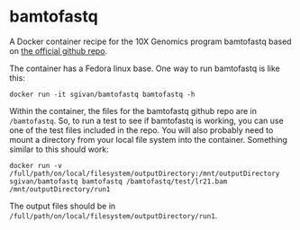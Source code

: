# bamtofastq

A Docker container recipe for the 10X Genomics program bamtofastq based on [the official github repo](https://github.com/10XGenomics/bamtofastq).

The container has a Fedora linux base. One way to run bamtofastq is like this:

`docker run -it sgivan/bamtofastq bamtofastq -h`

Within the container, the files for the bamtofastq github repo are in `/bamtofastq`. So, to run a test to see if bamtofastq is working, you can use one of the test files included in the repo. You will also probably need to mount a directory from your local file system into the container. Something similar to this should work:

`docker run -v /full/path/on/local/filesystem/outputDirectory:/mnt/outputDirectory sgivan/bamtofastq bamtofastq /bamtofastq/test/lr21.bam /mnt/outputDirectory/run1`

The output files should be in `/full/path/on/local/filesystem/outputDirectory/run1`.


